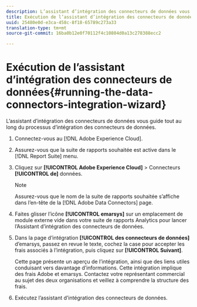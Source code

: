 ```yaml
---
description: L’assistant d’intégration des connecteurs de données vous guide tout au long du processus d’intégration des connecteurs de données.
title: Exécution de l’assistant d’intégration des connecteurs de données
uuid: 25480e0d-e3ca-458c-8f18-65789c273a33
translation-type: tm+mt
source-git-commit: 16ba0b12e0f70112f4c10804d0a13c278388ecc2

---
```



# Exécution de l’assistant d’intégration des connecteurs de données{#running-the-data-connectors-integration-wizard}

L’assistant d’intégration des connecteurs de données vous guide tout au long du processus d’intégration des connecteurs de données.

1. Connectez-vous au [!DNL Adobe Experience Cloud].
1. Assurez-vous que la suite de rapports souhaitée est active dans le [!DNL Report Suite] menu.
1. Cliquez sur **[!UICONTROL Adobe Experience Cloud]** &gt; Connecteurs **[!UICONTROL de]** données.

   >[!NOTE]
   >
   >Assurez-vous que le nom de la suite de rapports souhaitée s’affiche dans l’en-tête de la [!DNL Adobe Data Connectors] page.

1. Faites glisser l’icône **[!UICONTROL emarsys]** sur un emplacement de module externe vide dans votre suite de rapports Analytics pour lancer l’Assistant d’intégration des connecteurs de données.
1. Dans la page d’intégration **[!UICONTROL des connecteurs de données]** d’emarsys, passez en revue le texte, cochez la case pour accepter les frais associés à l’intégration, puis cliquez sur **[!UICONTROL Suivant]**.

   Cette page présente un aperçu de l’intégration, ainsi que des liens utiles conduisant vers davantage d’informations. Cette intégration implique des frais Adobe et emarsys. Contactez votre représentant commercial au sujet des deux organisations et veillez à comprendre la structure des frais.
1. Exécutez l’assistant d’intégration des connecteurs de données.
